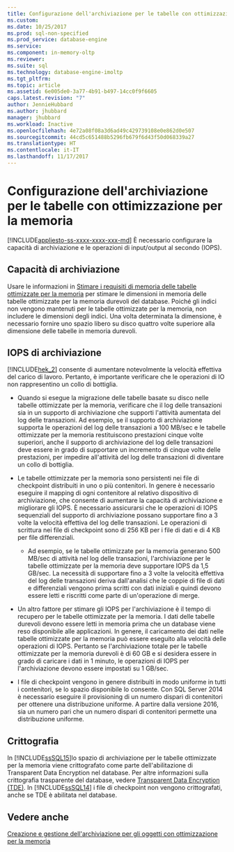 ```yaml
---
title: Configurazione dell'archiviazione per le tabelle con ottimizzazione per la memoria | Microsoft Docs
ms.custom: 
ms.date: 10/25/2017
ms.prod: sql-non-specified
ms.prod_service: database-engine
ms.service: 
ms.component: in-memory-oltp
ms.reviewer: 
ms.suite: sql
ms.technology: database-engine-imoltp
ms.tgt_pltfrm: 
ms.topic: article
ms.assetid: 6e005de0-3a77-4b91-b497-14cc0f9f6605
caps.latest.revision: "7"
author: JennieHubbard
ms.author: jhubbard
manager: jhubbard
ms.workload: Inactive
ms.openlocfilehash: 4e72a08f08a3d6ad49c429739108e0e862d0e507
ms.sourcegitcommit: 44cd5c651488b5296fb679f6d43f50d068339a27
ms.translationtype: HT
ms.contentlocale: it-IT
ms.lasthandoff: 11/17/2017
---
```

# <a name="configuring-storage-for-memory-optimized-tables"></a>Configurazione dell'archiviazione per le tabelle con ottimizzazione per la memoria
[!INCLUDE[appliesto-ss-xxxx-xxxx-xxx-md](../../includes/appliesto-ss-xxxx-xxxx-xxx-md.md)] È necessario configurare la capacità di archiviazione e le operazioni di input/output al secondo (IOPS).  
  
## <a name="storage-capacity"></a>Capacità di archiviazione  
 Usare le informazioni in [Stimare i requisiti di memoria delle tabelle ottimizzate per la memoria](../../relational-databases/in-memory-oltp/estimate-memory-requirements-for-memory-optimized-tables.md) per stimare le dimensioni in memoria delle tabelle ottimizzate per la memoria durevoli del database. Poiché gli indici non vengono mantenuti per le tabelle ottimizzate per la memoria, non includere le dimensioni degli indici. Una volta determinata la dimensione, è necessario fornire uno spazio libero su disco quattro volte superiore alla dimensione delle tabelle in memoria durevoli.  
  
## <a name="storage-iops"></a>IOPS di archiviazione  
 [!INCLUDE[hek_2](../../includes/hek-2-md.md)] consente di aumentare notevolmente la velocità effettiva del carico di lavoro. Pertanto, è importante verificare che le operazioni di IO non rappresentino un collo di bottiglia.  
  
-   Quando si esegue la migrazione delle tabelle basate su disco nelle tabelle ottimizzate per la memoria, verificare che il log delle transazioni sia in un supporto di archiviazione che supporti l'attività aumentata del log delle transazioni. Ad esempio, se il supporto di archiviazione supporta le operazioni del log delle transazioni a 100 MB/sec e le tabelle ottimizzate per la memoria restituiscono prestazioni cinque volte superiori, anche il supporto di archiviazione del log delle transazioni deve essere in grado di supportare un incremento di cinque volte delle prestazioni, per impedire all'attività del log delle transazioni di diventare un collo di bottiglia.  
  
-   Le tabelle ottimizzate per la memoria sono persistenti nei file di checkpoint distribuiti in uno o più contenitori. In genere è necessario eseguire il mapping di ogni contenitore al relativo dispositivo di archiviazione, che consente di aumentare la capacità di archiviazione e migliorare gli IOPS. È necessario assicurarsi che le operazioni di IOPS sequenziali del supporto di archiviazione possano supportare fino a 3 volte la velocità effettiva del log delle transazioni. Le operazioni di scrittura nei file di checkpoint sono di 256 KB per i file di dati e di 4 KB per file differenziali.
  
     - Ad esempio, se le tabelle ottimizzate per la memoria generano 500 MB/sec di attività nel log delle transazioni, l'archiviazione per le tabelle ottimizzate per la memoria deve supportare IOPS da 1,5 GB/sec. La necessità di supportare fino a 3 volte la velocità effettiva del log delle transazioni deriva dall'analisi che le coppie di file di dati e differenziali vengono prima scritti con dati iniziali e quindi devono essere letti e riscritti come parte di un'operazione di merge.  
  
- Un altro fattore per stimare gli IOPS per l'archiviazione è il tempo di recupero per le tabelle ottimizzate per la memoria. I dati delle tabelle durevoli devono essere letti in memoria prima che un database viene reso disponibile alle applicazioni. In genere, il caricamento dei dati nelle tabelle ottimizzate per la memoria può essere eseguito alla velocità delle operazioni di IOPS. Pertanto se l'archiviazione totale per le tabelle ottimizzate per la memoria durevoli è di 60 GB e si desidera essere in grado di caricare i dati in 1 minuto, le operazioni di IOPS per l'archiviazione devono essere impostati su 1 GB/sec.  
  
-   I file di checkpoint vengono in genere distribuiti in modo uniforme in tutti i contenitori, se lo spazio disponibile lo consente. Con SQL Server 2014 è necessario eseguire il provisioning di un numero dispari di contenitori per ottenere una distribuzione uniforme. A partire dalla versione 2016, sia un numero pari che un numero dispari di contenitori permette una distribuzione uniforme.
  
## <a name="encryption"></a>Crittografia  
 In [!INCLUDE[ssSQL15](../../includes/sssql15-md.md)]lo spazio di archiviazione per le tabelle ottimizzate per la memoria viene crittografato come parte dell'abilitazione di Transparent Data Encryption nel database. Per altre informazioni sulla crittografia trasparente del database, vedere [Transparent Data Encryption &#40;TDE&#41;](../../relational-databases/security/encryption/transparent-data-encryption.md). In [!INCLUDE[ssSQL14](../../includes/sssql14-md.md)] i file di checkpoint non vengono crittografati, anche se TDE è abilitata nel database.
  
## <a name="see-also"></a>Vedere anche  
 [Creazione e gestione dell'archiviazione per gli oggetti con ottimizzazione per la memoria](../../relational-databases/in-memory-oltp/creating-and-managing-storage-for-memory-optimized-objects.md)  
  
  
